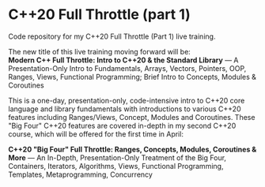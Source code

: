# C++20 Full Throttle (part 1)  
Code repository for my C++20 Full Throttle (Part 1) live training.

The new title of this live training moving forward will be:  
**Modern C++ Full Throttle: Intro to C++20 & the Standard Library** &mdash;
A Presentation-Only Intro to Fundamentals, Arrays, Vectors, 
Pointers, OOP, Ranges, Views, Functional Programming; 
Brief Intro to Concepts, Modules & Coroutines

This is a one-day, presentation-only, code-intensive 
intro to C++20 core language and library fundamentals 
with introductions to various C++20 features including 
Ranges/Views, Concept, Modules and Coroutines. These 
"Big Four" C++20 features are covered in-depth in my 
second C++20 course, which will be offered for the first 
time in April:

**C++20 "Big Four" Full Throttle: Ranges, Concepts, 
Modules, Coroutines & More** &mdash;
An In-Depth, Presentation-Only Treatment of the Big Four, 
Containers, Iterators, Algorithms, Views, Functional Programming, 
Templates, Metaprogramming, Concurrency
